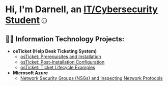 <h1>Hi, I'm Darnell, an <a href="https://www.linkedin.com/in/darnell-nodarse-5739851b3">IT/Cybersecurity Student</a>☺</h1>

<h2>👨‍💻 Information Technology Projects:</h2>

- <b>osTicket (Help Desk Ticketing System)</b>
  - [osTicket: Prerequisites and Installation](https://github.com/DarnellNodarseIT/ostickets-prereqs)
  - [osTicket: Post-Installation Configuration]()
  - [osTicket: Ticket Lifecycle Examples]()
- <b>Microsoft Azure</b>
  - [Network Security Groups (NSGs) and Inspecting Network Protocols]()
